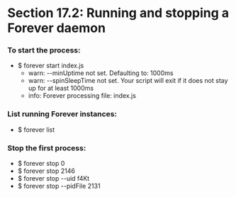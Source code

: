 # Section 17.2: Running and stopping a Forever daemon

### To start the process:

- $ forever start index.js
  - warn: --minUptime not set. Defaulting to: 1000ms
  - warn: --spinSleepTime not set. Your script will exit if it does not stay up for at least 1000ms
  - info: Forever processing file: index.js

### List running Forever instances:
- $ forever list

### Stop the first process:
- $ forever stop 0
- $ forever stop 2146
- $ forever stop --uid f4Kt
- $ forever stop --pidFile 2131